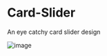 # Card-Slider
An eye catchy card slider design


![image](https://github.com/user-attachments/assets/800ba86b-9571-4f16-af0e-d6a8bde3854b)

